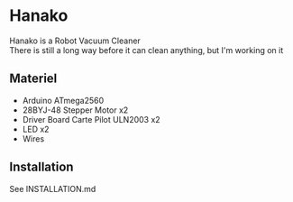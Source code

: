 # Hanako
Hanako is a Robot Vacuum Cleaner<br/>
There is still a long way before it can clean anything, but I'm working on it

## Materiel
 - Arduino ATmega2560
 - 28BYJ-48 Stepper Motor x2
 - Driver Board Carte Pilot ULN2003 x2
 - LED x2
 - Wires
 
## Installation
See INSTALLATION.md